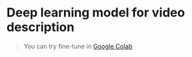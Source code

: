 # Deep learning model for video description

> You can try fine-tune in [Google Colab](https://colab.research.google.com/drive/1eFDonKM8xzLgjaJVO9R0FGCkoogLo34X?usp=sharing)
